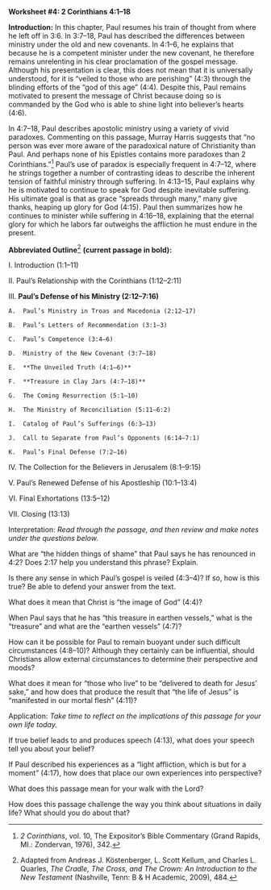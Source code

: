 **Worksheet \#4: 2 Corinthians 4:1–18**

**Introduction:** In this chapter, Paul resumes his train of thought from where he left off in 3:6. In 3:7–18, Paul has described the differences between ministry under the old and new covenants. In 4:1–6, he explains that because he is a competent minister under the new covenant, he therefore remains unrelenting in his clear proclamation of the gospel message. Although his presentation is clear, this does not mean that it is universally understood, for it is “veiled to those who are perishing” (4:3) through the blinding efforts of the “god of this age” (4:4). Despite this, Paul remains motivated to present the message of Christ because doing so is commanded by the God who is able to shine light into believer’s hearts (4:6).

In 4:7–18, Paul describes apostolic ministry using a variety of vivid paradoxes. Commenting on this passage, Murray Harris suggests that “no person was ever more aware of the paradoxical nature of Christianity than Paul. And perhaps none of his Epistles contains more paradoxes than 2 Corinthians.”[^1] Paul’s use of paradox is especially frequent in 4:7–12, where he strings together a number of contrasting ideas to describe the inherent tension of faithful ministry through suffering. In 4:13–15, Paul explains why he is motivated to continue to speak for God despite inevitable suffering. His ultimate goal is that as grace “spreads through many,” many give thanks, heaping up glory for God (4:15). Paul then summarizes how he continues to minister while suffering in 4:16–18, explaining that the eternal glory for which he labors far outweighs the affliction he must endure in the present.

**Abbreviated Outline**[^2] **(current passage in bold):**

I.  Introduction (1:1–11)

II. Paul’s Relationship with the Corinthians (1:12–2:11)

III. **Paul’s Defense of his Ministry (2:12–7:16)**

    A.  Paul’s Ministry in Troas and Macedonia (2:12–17)

    B.  Paul’s Letters of Recommendation (3:1–3)

    C.  Paul’s Competence (3:4–6)

    D.  Ministry of the New Covenant (3:7–18)

    E.  **The Unveiled Truth (4:1–6)**

    F.  **Treasure in Clay Jars (4:7–18)**

    G.  The Coming Resurrection (5:1–10)

    H.  The Ministry of Reconciliation (5:11–6:2)

    I.  Catalog of Paul’s Sufferings (6:3–13)

    J.  Call to Separate from Paul’s Opponents (6:14–7:1)

    K.  Paul’s Final Defense (7:2–16)

IV. The Collection for the Believers in Jerusalem (8:1–9:15)

V.  Paul’s Renewed Defense of his Apostleship (10:1–13:4)

VI. Final Exhortations (13:5–12)

VII. Closing (13:13)

Interpretation: *Read through the passage, and then review and make notes under the questions below.*

What are “the hidden things of shame” that Paul says he has renounced in 4:2? Does 2:17 help you understand this phrase? Explain.

Is there any sense in which Paul’s gospel is veiled (4:3–4)? If so, how is this true? Be able to defend your answer from the text.

What does it mean that Christ is “the image of God” (4:4)? <!-- When people look at Christ, their blindness is lifted. -->

When Paul says that he has “this treasure in earthen vessels,” what is the “treasure” and what are the “earthen vessels” (4:7)? <!-- The treasure is the gospel message. The containers refer to people bearing witness to the gospel. -->

How can it be possible for Paul to remain buoyant under such difficult circumstances (4:8–10)? Although they certainly can be influential, should Christians allow external circumstances to determine their perspective and moods?
<!-- We can make it our goal to always focus on showing how salvation has changed us, no matter how difficult our circumstances. -->

What does it mean for “those who live” to be “delivered to death for Jesus’ sake,” and how does that produce the result that “the life of Jesus” is “manifested in our mortal flesh” (4:11)? <!-- Those who are spiritually alive continually suffer as representatives of the crucified Christ. As this occurs, they demonstrate the vitality of Christ's work in them. -->

Application: *Take time to reflect on the implications of this passage for your own life today.*

If true belief leads to and produces speech (4:13), what does your speech tell you about your belief?

If Paul described his experiences as a “light affliction, which is but for a moment” (4:17), how does that place our own experiences into perspective? <!-- Many of our experiences are relatively painless compared to Paul's own suffering, but even if not, we should focus on the incomparable glory of eternity instead. -->

What does this passage mean for your walk with the Lord?

How does this passage challenge the way you think about situations in daily life? What should you do about that?

[^1]: *2 Corinthians*, vol. 10, The Expositor’s Bible Commentary (Grand Rapids, MI.: Zondervan, 1976), 342.

[^2]: Adapted from Andreas J. Köstenberger, L. Scott Kellum, and Charles L. Quarles, *The Cradle, The Cross, and The Crown: An Introduction to the New Testament* (Nashville, Tenn: B & H Academic, 2009), 484.
